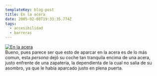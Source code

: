 ```yaml
---
templateKey: blog-post
title: En la acera
date: 2005-02-08T19:33:35.774Z
tags:
  - accesibilidad
  - barreras
---
```

[![En la acera](https://i2.wp.com/photos4.flickr.com/4475413_eba8f1c156_m.jpg)](http://flickr.com/photos/56638643@N00/4475413 "En la acera")\
Bueno, pues parece ser que esto de aparcar en la acera es de lo más comun, esta *persona* dej­ó su coche tan tranquila encima de una acera, justo enfrente de una zapateria, la dependienta de la cual no salia de su asombro, ya que le habí­a aparcado justo en plena puerta.